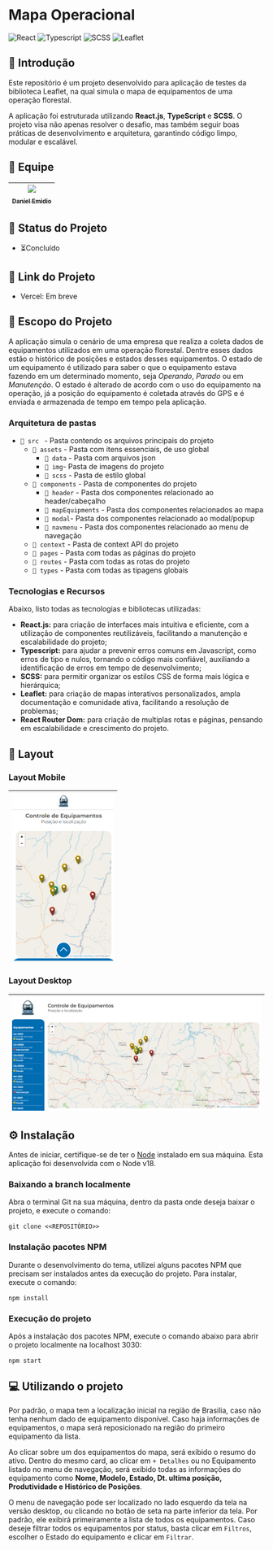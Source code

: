# Mapa Operacional
![React](https://img.shields.io/badge/React-61DAFB.svg?style=for-the-badge&logo=React&logoColor=black)
![Typescript](https://img.shields.io/badge/TypeScript-3178C6.svg?style=for-the-badge&logo=TypeScript&logoColor=white)
![SCSS](https://img.shields.io/badge/Sass-CC6699.svg?style=for-the-badge&logo=Sass&logoColor=white)
![Leaflet](https://img.shields.io/badge/Leaflet-199900.svg?style=for-the-badge&logo=Leaflet&logoColor=white)

## 📖 Introdução
Este repositório é um projeto desenvolvido para aplicação de testes da biblioteca Leaflet, na qual simula o mapa de equipamentos de uma operação florestal. 

A aplicação foi estruturada utilizando **React.js**, **TypeScript** e **SCSS**. O projeto visa não apenas resolver o desafio, mas também seguir boas práticas de desenvolvimento e arquitetura, garantindo código limpo, modular e escalável.

## 👥 Equipe
| [<img src="https://avatars.githubusercontent.com/u/111311678?v=4" width=115><br><sub>Daniel Emidio</sub>](https://github.com/DanielEmidio1988) |
| :---: |

## 🧭 Status do Projeto
- ⏳Concluído

## 🔗 Link do Projeto
- Vercel: Em breve

## 📜 Escopo do Projeto

A aplicação simula o cenário de uma empresa que realiza a coleta dados de equipamentos utilizados em uma operação florestal. Dentre esses dados estão o histórico de posições e estados desses equipamentos. O estado de um equipamento é utilizado para saber o que o equipamento estava fazendo em um determinado momento, seja *Operando*, *Parado* ou em *Manutenção*. O estado é alterado de acordo com o uso do equipamento na operação, já a posição do equipamento é coletada através do GPS e é enviada e armazenada de tempo em tempo pela aplicação.


### Arquitetura de pastas
- `📂 src ` - Pasta contendo os arquivos principais do projeto
  - `📂 assets` - Pasta com itens essenciais, de uso global
    - `📂 data` - Pasta com arquivos json
    - `📂 img`- Pasta de imagens do projeto
    - `📂 scss` - Pasta de estilo global
  - `📂 components` - Pasta de componentes do projeto
    - `📂 header` - Pasta dos componentes relacionado ao header/cabeçalho
    - `📂 mapEquipments` - Pasta dos componentes relacionados ao mapa
    - `📂 modal`- Pasta dos componentes relacionado ao modal/popup
    - `📂 navmenu` - Pasta dos componentes relacionado ao menu de navegação
  - `📂 context` - Pasta de context API do projeto
  - `📂 pages` - Pasta com todas as páginas do projeto
  - `📂 routes` - Pasta com todas as rotas do projeto
  - `📂 types` - Pasta com todas as tipagens globais

### Tecnologias e Recursos
Abaixo, listo todas as tecnologias e bibliotecas utilizadas:

* **React.js:** para criação de interfaces mais intuitiva e eficiente, com a utilização de componentes reutilizáveis, facilitando a manutenção e escalabilidade do projeto;
* **Typescript:** para ajudar a prevenir erros comuns em Javascript, como erros de tipo e nulos, tornando o código mais confiável, auxiliando a identificação de erros em tempo de desenvolvimento;
* **SCSS:** para permitir organizar os estilos CSS de forma mais lógica e hierárquica;
* **Leaflet:** para criação de mapas interativos personalizados, ampla documentação e comunidade ativa, facilitando a resolução de problemas;
* **React Router Dom:** para criação de multiplas rotas e páginas, pensando em escalabilidade e crescimento do projeto.

## 🎨 Layout

### Layout Mobile

| <img src="./src/assets/img/layoutMobile.png" width=200> |
| :---: |

### Layout Desktop

| <img src="./src/assets/img/layoutDesktop.png" width=500><br> |
| :---: | 


## ⚙ Instalação

Antes de iniciar, certifique-se de ter o [Node](https://nodejs.org/pt/download/prebuilt-installer) instalado em sua máquina. Esta aplicação foi desenvolvida com o Node v18.

### Baixando a branch localmente

Abra o terminal Git na sua máquina, dentro da pasta onde deseja baixar o projeto, e execute o comando:

```
git clone <<REPOSITÓRIO>>
```

### Instalação pacotes NPM
Durante o desenvolvimento do tema, utilizei alguns pacotes NPM que precisam ser instalados antes da execução do projeto. Para instalar, execute o comando:

```
npm install
```

### Execução do projeto
Após a instalação dos pacotes NPM, execute o comando abaixo para abrir o projeto localmente na localhost 3030:
```
npm start
```

## 💻 Utilizando o projeto
Por padrão, o mapa tem a localização inicial na região de Brasilia, caso não tenha nenhum dado de equipamento disponível. Caso haja informações de equipamentos, o mapa será reposicionado na região do primeiro equipamento da lista.

Ao clicar sobre um dos equipamentos do mapa, será exibido o resumo do ativo. Dentro do mesmo card, ao clicar em `+ Detalhes` ou no Equipamento listado no menu de navegação, será exibido todas as informações do equipamento como **Nome, Modelo, Estado, Dt. ultima posição, Produtividade e Histórico de Posições**. 

O menu de navegação pode ser localizado no lado esquerdo da tela na versão desktop, ou clicando no botão de seta na parte inferior da tela. Por padrão, ele exibirá primeiramente a lista de todos os equipamentos. Caso deseje filtrar todos os equipamentos por status, basta clicar em `Filtros`, escolher o Estado do equipamento e clicar em `Filtrar`. 